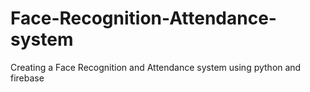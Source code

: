 # Face-Recognition-Attendance-system
Creating a Face Recognition and Attendance system using python and firebase
